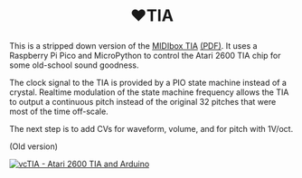 # <p align="center">:heart:TIA</p>

This is a stripped down version of the [MIDIbox TIA](http://www.midibox.org/dokuwiki/doku.php?id=midibox_tia) [(PDF)](Schematics/midibox_tia.pdf). It uses a Raspberry Pi Pico and MicroPython to control the Atari 2600 TIA chip for some old-school sound goodness.

The clock signal to the TIA is provided by a PIO state machine instead of a crystal. Realtime modulation of the state machine frequency allows the TIA to output a continuous pitch instead of the original 32 pitches that were most of the time off-scale.

The next step is to add CVs for waveform, volume, and for pitch with 1V/oct.


(Old version)

[![vcTIA - Atari 2600 TIA and Arduino](https://img.youtube.com/vi/jGm9PULHrRM/0.jpg)](https://www.youtube.com/watch?v=jGm9PULHrRM)
